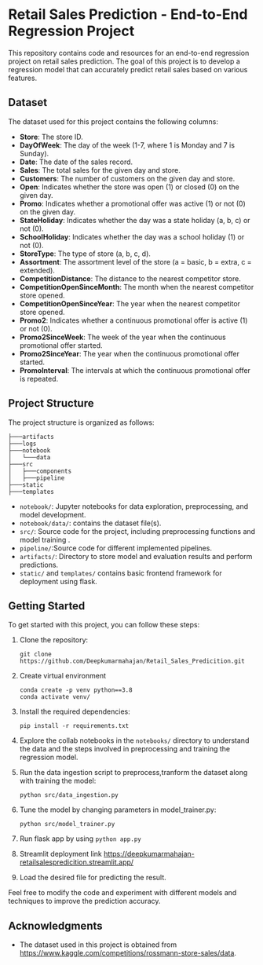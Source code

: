 
# Retail Sales Prediction - End-to-End Regression Project

This repository contains code and resources for an end-to-end regression project on retail sales prediction. The goal of this project is to develop a regression model that can accurately predict retail sales based on various features.

## Dataset

The dataset used for this project contains the following columns:

- **Store**: The store ID.
- **DayOfWeek**: The day of the week (1-7, where 1 is Monday and 7 is Sunday).
- **Date**: The date of the sales record.
- **Sales**: The total sales for the given day and store.
- **Customers**: The number of customers on the given day and store.
- **Open**: Indicates whether the store was open (1) or closed (0) on the given day.
- **Promo**: Indicates whether a promotional offer was active (1) or not (0) on the given day.
- **StateHoliday**: Indicates whether the day was a state holiday (a, b, c) or not (0).
- **SchoolHoliday**: Indicates whether the day was a school holiday (1) or not (0).
- **StoreType**: The type of store (a, b, c, d).
- **Assortment**: The assortment level of the store (a = basic, b = extra, c = extended).
- **CompetitionDistance**: The distance to the nearest competitor store.
- **CompetitionOpenSinceMonth**: The month when the nearest competitor store opened.
- **CompetitionOpenSinceYear**: The year when the nearest competitor store opened.
- **Promo2**: Indicates whether a continuous promotional offer is active (1) or not (0).
- **Promo2SinceWeek**: The week of the year when the continuous promotional offer started.
- **Promo2SinceYear**: The year when the continuous promotional offer started.
- **PromoInterval**: The intervals at which the continuous promotional offer is repeated.

## Project Structure

The project structure is organized as follows:
```
├───artifacts
├───logs
├───notebook
│   └───data
├───src
│   ├───components
│   ├───pipeline
├───static
├───templates
```


- `notebook/`: Jupyter notebooks for data exploration, preprocessing, and model development.
- `notebook/data/`: contains the dataset file(s).
- `src/`: Source code for the project, including preprocessing functions and model training .
- `pipeline/`:Source code for different implemented pipelines.
- `artifacts/`: Directory to store model and evaluation results and perform predictions.
- `static/` and `templates/` contains basic frontend framework for deployment using flask.


## Getting Started

To get started with this project, you can follow these steps:

1. Clone the repository:

   ```
   git clone https://github.com/Deepkumarmahajan/Retail_Sales_Predicition.git
   ```
2. Create virtual environment
   ```
   conda create -p venv python==3.8
   conda activate venv/
   ```

3. Install the required dependencies:

   ```
   pip install -r requirements.txt
   ```

4. Explore the collab notebooks in the `notebooks/` directory to understand the data and the steps involved in preprocessing and training the regression model.

5. Run the data ingestion script to preprocess,tranform the dataset along with training the model:

   ```
   python src/data_ingestion.py
   ```



6. Tune the model by changing parameters in model_trainer.py:

   ```
   python src/model_trainer.py
   ```

7. Run flask app by using 
`python app.py`


8. Streamlit deployment link https://deepkumarmahajan-retailsalespredicition.streamlit.app/

9. Load the desired file for predicting the result.

Feel free to modify the code and experiment with different models and techniques to improve the prediction accuracy.
## Acknowledgments

- The dataset used in this project is obtained from https://www.kaggle.com/competitions/rossmann-store-sales/data.


